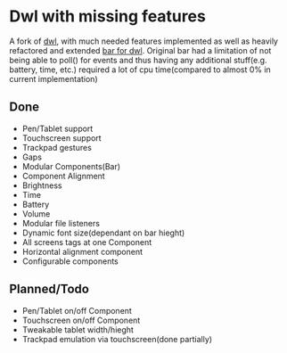 # Dwl with missing features
A fork of [dwl](https://codeberg.org/dwl/dwl), with much needed features implemented as well as heavily refactored and extended [bar for dwl](https://sr.ht/~raphi/somebar/). Original bar had a limitation of not being able to poll() for events and thus having any additional stuff(e.g. battery, time, etc.) required a lot of cpu time(compared to almost 0% in current implementation)
## Done
- Pen/Tablet support
- Touchscreen support
- Trackpad gestures
- Gaps
- Modular Components(Bar)
- Component Alignment
- Brightness
- Time
- Battery
- Volume
- Modular file listeners
- Dynamic font size(dependant on bar hieght)
- All screens tags at one Component
- Horizontal alignment component
- Configurable components
## Planned/Todo
- Pen/Tablet on/off Component
- Touchscreen on/off Component
- Tweakable tablet width/hieght
- Trackpad emulation via touchscreen(done partially)
